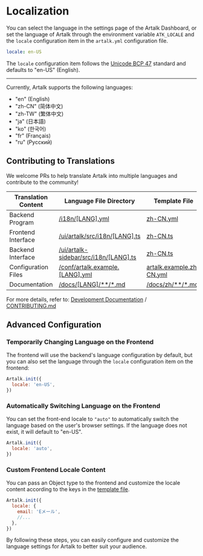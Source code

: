 # Localization

You can select the language in the settings page of the Artalk Dashboard, or set the language of Artalk through the environment variable `ATK_LOCALE` and the `locale` configuration item in the `artalk.yml` configuration file.

```yml
locale: en-US
```

The `locale` configuration item follows the [Unicode BCP 47](https://www.techonthenet.com/js/language_tags.php) standard and defaults to "en-US" (English).

---

Currently, Artalk supports the following languages:

- "en" (English)
- "zh-CN" (简体中文)
- "zh-TW" (繁体中文)
- "ja" (日本語)
- "ko" (한국어)
- "fr" (Français)
- "ru" (Русский)

## Contributing to Translations

We welcome PRs to help translate Artalk into multiple languages and contribute to the community!

| Translation Content | Language File Directory                                                                                     | Template File                                                                                                     |
| ------------------- | ---------------------------------------------------------------------------------------------------------- | ----------------------------------------------------------------------------------------------------------------- |
| Backend Program     | [/i18n/[LANG].yml](https://github.com/ArtalkJS/Artalk/tree/master/i18n)                                     | [zh-CN.yml](https://github.com/ArtalkJS/Artalk/blob/master/i18n/zh-CN.yml)                                        |
| Frontend Interface  | [/ui/artalk/src/i18n/[LANG].ts](https://github.com/ArtalkJS/Artalk/tree/master/ui/artalk/src/i18n)          | [zh-CN.ts](https://github.com/ArtalkJS/Artalk/blob/master/ui/artalk/src/i18n/zh-CN.ts)                            |
| Backend Interface   | [/ui/artalk-sidebar/src/i18n/[LANG].ts](https://github.com/ArtalkJS/Artalk/tree/master/ui/artalk-sidebar/src/i18n) | [zh-CN.ts](https://github.com/ArtalkJS/Artalk/blob/master/ui/artalk-sidebar/src/i18n/zh-CN.ts) |
| Configuration Files | [/conf/artalk.example.[LANG].yml](https://github.com/ArtalkJS/Artalk/tree/master/conf)                      | [artalk.example.zh-CN.yml](https://github.com/ArtalkJS/Artalk/blob/master/conf/artalk.example.zh-CN.yml)          |
| Documentation       | [/docs/[LANG]/\*\*/\*.md](https://github.com/ArtalkJS/Artalk/tree/master/docs)                              | [/docs/zh/\*\*/\*.md](https://github.com/ArtalkJS/Artalk/tree/master/docs)                                           |

For more details, refer to: [Development Documentation](../../develop/index.md) / [CONTRIBUTING.md](https://github.com/ArtalkJS/Artalk/blob/master/CONTRIBUTING.md#translation)

## Advanced Configuration

### Temporarily Changing Language on the Frontend

The frontend will use the backend's language configuration by default, but you can also set the language through the `locale` configuration item on the frontend:

```js
Artalk.init({
  locale: 'en-US',
})
```

### Automatically Switching Language on the Frontend

You can set the front-end locale to `"auto"` to automatically switch the language based on the user's browser settings. If the language does not exist, it will default to "en-US".

```js
Artalk.init({
  locale: 'auto',
})
```

### Custom Frontend Locale Content

You can pass an Object type to the frontend and customize the locale content according to the keys in the [template file](https://github.com/ArtalkJS/Artalk/blob/master/ui/artalk/src/i18n/zh-CN.ts).

```js
Artalk.init({
  locale: {
    email: 'Eメール',
    //...
  },
})
```

By following these steps, you can easily configure and customize the language settings for Artalk to better suit your audience.
